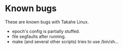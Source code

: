 # Known bugs #

These are known bugs with Takahe Linux.

- epoch's config is partially stuffed.
- file segfaults after running.
- make (and several other scripts) tries to use /bin/sh...

